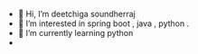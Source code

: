 - 👋 Hi, I’m deetchiga soundherraj
- 👀 I’m interested in spring boot , java , python .
- 🌱 I’m currently learning python
- 

<!---
deetchiga08/deetchiga08 is a ✨ special ✨ repository because its `README.md` (this file) appears on your GitHub profile.
You can click the Preview link to take a look at your changes.
--->

